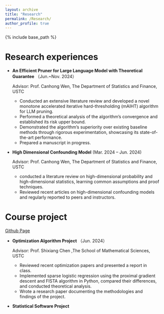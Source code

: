 ```yaml
---
layout: archive
title: "Research"
permalink: /Research/
author_profile: true
---
```


{% include base_path %}

Research experiences
======
* **An Efficient Pruner for Large Language Model with Theoretical Guarantee** （Jun.~Nov. 2024）

  Advisor: Prof. Canhong Wen, The Department of Statistics and Finance, USTC
  * Conducted an extensive literature review and developed a novel monotone accelerated iterative hard-thresholding
(mAIHT) algorithm for LLM pruning.
  * Performed a theoretical analysis of the algorithm’s convergence and established its risk upper bound.
  * Demonstrated the algorithm’s superiority over existing baseline methods through rigorous experimentation, showcasing its state-of-the-art performance.
  * Prepared a manuscript in progress.

* **High Dimensional Confounding Model** (Mar. 2024 – Jun. 2024)

  Advisor: Prof. Canhong Wen, The Department of Statistics and Finance, USTC 
  * conducted a literature review on high-dimensional probability and high-dimensional statistics, learning common assumptions and proof techniques.
  * Reviewed recent articles on high-dimensional confounding models and regularly reported to peers and instructors.
  
Course project
======
[Github Page](https://github.com/zuoooooooo/Courses)
* **Optimization Algorithm Project** （Jun. 2024）

  Advisor: Prof. Shixiang Chen ,The School of Mathematical Sciences, USTC
  * Reviewed recent optimization papers and presented a report in class.
  * Implemented sparse logistic regression using the proximal gradient descent and FISTA algorithm in Python, compared their differences, and conducted theoretical analysis.
  * Wrote a research paper documenting the methodologies and findings of the project.
 


* **Statistical Software Project**


